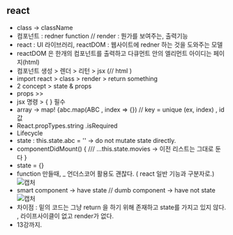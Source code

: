 ## react

* class -> className
* 컴포넌트 : redner function // render :  뭔가를 보여주는, 출력기능
* react : UI 라이브러리,   reactDOM : 웹사이트에 redner 하는 것을 도와주는 모델
* reactDOM 은 한개의 컴포넌트를 출력하고 다큐먼트 안의 엘리먼트 아이디는 페이지(html)
* 컴포넌트 생성 > 렌더 > 리턴 > jsx (// html )
* import react > class > render > return something
* 2 concept > state & props
* props >> 
* jsx 명령 > { } 필수
* array -> map!  {abc.map(ABC , index => {})  // key = unique (ex, index) ,  id값 
* React.propTypes.string  .isRequired
* Lifecycle
* state : this.state.abc  = '' -> do not mutate state directly.
* componentDidMount() {    /// ...this.state.movies -> 이전 리스트는 그대로 둔다 }
* state = {} 
* function 만들때, _ 언더스코어 활용도 괜찮다. ( react 일반 기능과 구분자로.)
![캡처](https://user-images.githubusercontent.com/53853730/79624911-1d801c00-8160-11ea-826c-f5f21cd2154e.JPG) <br>
* smart component -> have state // dumb component -> have not state
![캡처](https://user-images.githubusercontent.com/53853730/79625023-f7a74700-8160-11ea-836a-036c30dd7036.JPG) <br>
* 차이점 : 밑의 코드는 그냥 return 을 하기 위해 존재하고 state를 가지고 있지 않다. , 라이프사이클이 없고 render가 없다.
* 13강까지.


